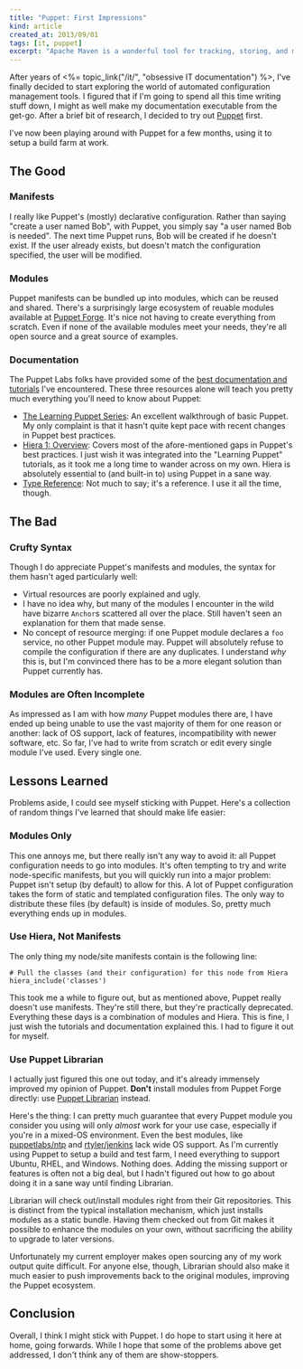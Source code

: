 ```yaml
--- 
title: "Puppet: First Impressions"
kind: article
created_at: 2013/09/01
tags: [it, puppet]
excerpt: "Apache Maven is a wonderful tool for tracking, storing, and making use of compiled libraries, including native libraries (e.g. DLLs). Getting these libraries into Maven is simple."
---
```


After years of <%= topic_link("/it/", "obsessive IT documentation") %>, I've finally decided to start exploring the world of automated configuration management tools. I figured that if I'm going to spend all this time writing stuff down, I might as well make my documentation executable from the get-go. After a brief bit of research, I decided to try out [Puppet](https://puppetlabs.com/) first.

I've now been playing around with Puppet for a few months, using it to setup a build farm at work.


## The Good

### Manifests

I really like Puppet's (mostly) declarative configuration. Rather than saying "create a user named Bob", with Puppet, you simply say "a user named Bob is needed". The next time Puppet runs, Bob will be created if he doesn't exist. If the user already exists, but doesn't match the configuration specified, the user will be modified.

### Modules

Puppet manifests can be bundled up into modules, which can be reused and shared. There's a surprisingly large ecosystem of reuable modules available at [Puppet Forge](http://forge.puppetlabs.com/). It's nice not having to create everything from scratch. Even if none of the available modules meet your needs, they're all open source and a great source of examples.

### Documentation

The Puppet Labs folks have provided some of the [best documentation and tutorials](http://docs.puppetlabs.com/) I've encountered. These three resources alone will teach you pretty much everything you'll need to know about Puppet:

* [The Learning Puppet Series](http://docs.puppetlabs.com/learning): An excellent walkthrough of basic Puppet. My only complaint is that it hasn't quite kept pace with recent changes in Puppet best practices.
* [Hiera 1: Overview](http://docs.puppetlabs.com/hiera/1/): Covers most of the afore-mentioned gaps in Puppet's best practices. I just wish it was integrated into the "Learning Puppet" tutorials, as it took me a long time to wander across on my own. Hiera is absolutely essential to (and built-in to) using Puppet in a sane way.
* [Type Reference](http://docs.puppetlabs.com/references/latest/type.html): Not much to say; it's a reference. I use it all the time, though.


## The Bad

### Crufty Syntax

Though I do appreciate Puppet's manifests and modules, the syntax for them hasn't aged particularly well:

* Virtual resources are poorly explained and ugly.
* I have no idea why, but many of the modules I encounter in the wild have bizarre `Anchor`s scattered all over the place. Still haven't seen an explanation for them that made sense.
* No concept of resource merging: if one Puppet module declares a `foo` service, no other Puppet module may. Puppet will absolutely refuse to compile the configuration if there are any duplicates. I understand *why* this is, but I'm convinced there has to be a more elegant solution than Puppet currently has.

### Modules are Often Incomplete

As impressed as I am with how *many* Puppet modules there are, I have ended up being unable to use the vast majority of them for one reason or another: lack of OS support, lack of features, incompatibility with newer software, etc. So far, I've had to write from scratch or edit every single module I've used. Every single one.


## Lessons Learned

Problems aside, I could see myself sticking with Puppet. Here's a collection of random things I've learned that should make life easier:

### Modules Only

This one annoys me, but there really isn't any way to avoid it: all Puppet configuration needs to go into modules. It's often tempting to try and write node-specific manifests, but you will quickly run into a major problem: Puppet isn't setup (by default) to allow for this. A lot of Puppet configuration takes the form of static and templated configuration files. The only way to distribute these files (by default) is inside of modules. So, pretty much everything ends up in modules.

### Use Hiera, Not Manifests

The only thing my node/site manifests contain is the following line:

~~~~
# Pull the classes (and their configuration) for this node from Hiera
hiera_include('classes')
~~~~

This took me a while to figure out, but as mentioned above, Puppet really doesn't use manifests. They're still there, but they're practically deprecated. Everything these days is a combination of modules and Hiera. This is fine, I just wish the tutorials and documentation explained this. I had to figure it out for myself.

### Use Puppet Librarian

I actually just figured this one out today, and it's already immensely improved my opinion of Puppet. **Don't** install modules from Puppet Forge directly: use [Puppet Librarian](https://github.com/rodjek/librarian-puppet) instead.

Here's the thing: I can pretty much guarantee that every Puppet module you consider you using will only *almost* work for your use case, especially if you're in a mixed-OS environment. Even the best modules, like [puppetlabs/ntp](http://forge.puppetlabs.com/puppetlabs/ntp) and [rtyler/jenkins](https://forge.puppetlabs.com/rtyler/jenkins) lack wide OS support. As I'm currently using Puppet to setup a build and test farm, I need everything to support Ubuntu, RHEL, and Windows. Nothing does. Adding the missing support or features is often not a big deal, but I hadn't figured out how to go about doing it in a sane way until finding Librarian.

Librarian will check out/install modules right from their Git repositories. This is distinct from the typical installation mechanism, which just installs modules as a static bundle. Having them checked out from Git makes it possible to enhance the modules on your own, without sacrificing the ability to upgrade to later versions.

Unfortunately my current employer makes open sourcing any of my work output quite difficult. For anyone else, though, Librarian should also make it much easier to push improvements back to the original modules, improving the Puppet ecosystem.


## Conclusion

Overall, I think I might stick with Puppet. I do hope to start using it here at home, going forwards. While I hope that some of the problems above get addressed, I don't think any of them are show-stoppers.
